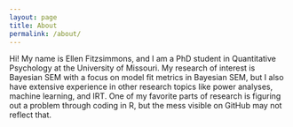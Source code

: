 ```yaml
---
layout: page
title: About
permalink: /about/
---
```


Hi! My name is Ellen Fitzsimmons, and I am a PhD student in Quantitative Psychology at the University of Missouri. My research of interest is Bayesian SEM with a focus on model fit metrics in Bayesian SEM, but I also have extensive experience in other research topics like power analyses, machine learning, and IRT. One of my favorite parts of research is figuring out a problem through coding in R, but the mess visible on GitHub may not reflect that.
